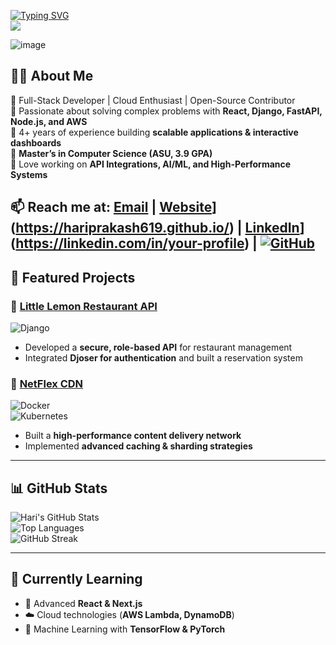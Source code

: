 <a href="https://git.io/typing-svg"><img src="https://readme-typing-svg.demolab.com?font=Lora&pause=1000&color=F70404&random=false&width=435&lines=Hi+I'm+Hari+Prakash" alt="Typing SVG" /></a>  
![](https://komarev.com/ghpvc/?username=hariprakash619&style=flat-square)  

![image](https://github.com/user-attachments/assets/c143ce3d-2b0b-4328-9697-bbdf3e63ab5e)

## 👨‍💻 About Me  
🔹 Full-Stack Developer | Cloud Enthusiast | Open-Source Contributor  
🔹 Passionate about solving complex problems with **React, Django, FastAPI, Node.js, and AWS**  
🔹 4+ years of experience building **scalable applications & interactive dashboards**  
🔹 **Master’s in Computer Science (ASU, 3.9 GPA)**  
🔹 Love working on **API Integrations, AI/ML, and High-Performance Systems**  

📫 **Reach me at:** [Email](mailto:hariprakash.619@gmail.com) | [Website](https://img.shields.io/badge/Portfolio-%23000000.svg?style=for-the-badge&logo=vercel&logoColor=white)](https://hariprakash619.github.io/) | [LinkedIn](https://img.shields.io/badge/-LinkedIn-blue?style=for-the-badge&logo=linkedin)](https://linkedin.com/in/your-profile) | [![GitHub](https://img.shields.io/badge/GitHub-%23121011.svg?style=for-the-badge&logo=github&logoColor=white)](https://github.com/hariprakash619)  
---  

## 🚀 Featured Projects  

### 📌 [Little Lemon Restaurant API](https://github.com/hariprakash619/LittleLemonAPI)  
![Django](https://img.shields.io/badge/Django-092E20?style=for-the-badge&logo=django&logoColor=white)  
- Developed a **secure, role-based API** for restaurant management  
- Integrated **Djoser for authentication** and built a reservation system  

### 📌 [NetFlex CDN](https://github.com/hariprakash619)
![Docker](https://img.shields.io/badge/Docker-2496ED?style=for-the-badge&logo=docker&logoColor=white)  
![Kubernetes](https://img.shields.io/badge/Kubernetes-326CE5?style=for-the-badge&logo=kubernetes&logoColor=white)  
- Built a **high-performance content delivery network**  
- Implemented **advanced caching & sharding strategies**  

---  

## 📊 GitHub Stats  
![Hari's GitHub Stats](https://github-readme-stats.vercel.app/api?username=hariprakash619&show_icons=true&theme=radical&hide_border=true)  
![Top Languages](https://github-readme-stats.vercel.app/api/top-langs/?username=hariprakash619&layout=compact&theme=radical&hide_border=true)  
![GitHub Streak](https://streak-stats.demolab.com?user=hariprakash619&theme=highcontrast&hide_border=true)  

---  

## 📖 Currently Learning  
- 🚀 Advanced **React & Next.js**  
- ☁️ Cloud technologies (**AWS Lambda, DynamoDB**)  
- 🤖 Machine Learning with **TensorFlow & PyTorch**  






